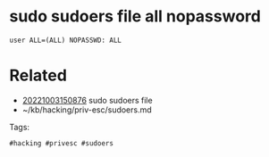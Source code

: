 # sudo sudoers file all nopassword
```
user ALL=(ALL) NOPASSWD: ALL
```

# Related

- [20221003150876](/zet/20221003150876/README.md) sudo sudoers file
- ~/kb/hacking/priv-esc/sudoers.md

Tags:

    #hacking #privesc #sudoers 
